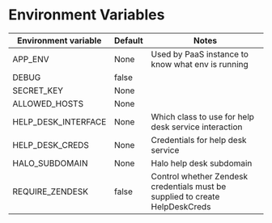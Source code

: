 # Environment Variables

| Environment variable | Default | Notes                                                                        |
| ---------------------|---------|------------------------------------------------------------------------------|
| APP_ENV              | None    | Used by PaaS instance to know what env is running                            |
| DEBUG                | false   |                                                                              |
| SECRET_KEY           | None    |                                                                              |
| ALLOWED_HOSTS        | None    |                                                                              |
| HELP_DESK_INTERFACE  | None    | Which class to use for help desk service interaction                         |
| HELP_DESK_CREDS      | None    | Credentials for help desk service                                            |
| HALO_SUBDOMAIN       | None    | Halo help desk subdomain                                                     |
| REQUIRE_ZENDESK      | false   | Control whether Zendesk credentials must be supplied to create HelpDeskCreds |
